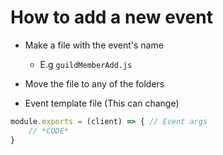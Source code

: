 # How to add a new event

- Make a file with the event's name
	- E.g `guildMemberAdd.js`  
- Move the file to any of the folders

- Event template file (This can change)
```js
module.exports = (client) => { // Event args
	// *CODE*
}
```